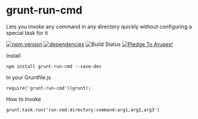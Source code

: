 # grunt-run-cmd
Lets you invoke any command in any directory quickly without configuring a special task for it


[![npm version](https://badge.fury.io/js/grunt-run-cmd.svg)](https://badge.fury.io/js/grunt-run-cmd) [![dependencies](https://david-dm.org/arupex/grunt-run-cmd.svg)](http://github.com/arupex/grunt-run-cmd) ![Build Status](https://api.travis-ci.org/arupex/grunt-run-cmd.svg?branch=master) <a href='https://pledgie.com/campaigns/31873'><img alt='Pledge To Arupex!' src='https://pledgie.com/campaigns/31873.png?skin_name=chrome' border='0' ></a>

Install

    npm install grunt-run-cmd --save-dev



In your Gruntfile.js

    require('grunt-run-cmd')(grunt);


How to Invoke

    grunt.task.run('run-cmd:directory:command:arg1,arg2,arg3')

